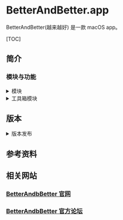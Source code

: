 # BetterAndBetter.app

BetterAndBetter(越来越好) 是一款 macOS app。

[TOC]

## 简介

### 模块与功能

<details>
<summary>模块</summary>

| 模块 | 功能 | 竞品 |
| --- | --- | --- |
| 触摸 | 触摸板手势 | BetterTouchTool、Jitouch |
| 鼠标 | 鼠标手势 |  |
| 键盘 |  |  |
| 情景模式 | | |
| 自动跳窗 | 文件跳窗、文本跳窗 | PopClip |
| 四角触发 |  |  |
| 窗口管理 | 窗口管理 | |
| 工具箱 |  |  |
| 脚本 |  |  |

</details>

<details>
<summary>工具箱模块</summary>

| 工具箱 | 功能 | 竞品 |
| --- | --- |--- |
| 蓝牙解锁 |  | MacID |
| 平滑滚轮 |  |  |
| 打字音效 |  | Tickeys |
| 自动输入法 |  |  |
| 剪切板管理  |  |  |
| 显示快捷键 |  | CheatSheet |
| 菜单栏 |  | Dozer |
| 取色模块 |  |  |
| 数字小键盘 |  |  |
| 长截图 |  |  |
| 超级拖拽 |  | Drago |
| 避免 ⌘Q 误操作 |  |  |
| 清洁键盘，屏幕模式 |  |  |

</details>

## 版本

<details>
<summary>版本发布</summary>


1. [官网](http://www.better365.cn)

2. [GitHub - suliveevil](https://github.com/suliveevil/BetterAndBetter)

|  版本  | 发布日期     |  说明                |
| ------ | -------    | --------            |
| 1.6.28 | 2019-03-13 | 增加触摸屏二指功能     |
| 1.6.29 | 待定        | 待补充               |
| 1.6.30 | 待定        |待补充                |

</details>

## 参考资料

## 相关网站

### [BetterAndbBetter 官网](http://www.better365.cn)

### [BetterAndbBetter 官方论坛](http://www.better365.club/?fromuid=18)
